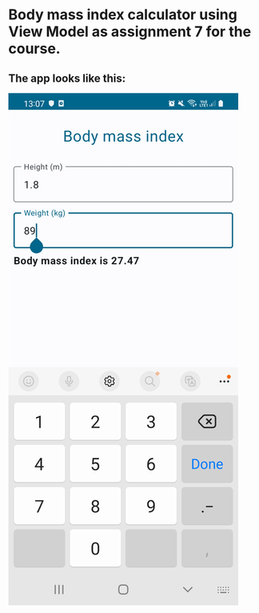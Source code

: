 # Body mass index calculator using View Model as assignment 7 for the course.
## The app looks like this:
![BMI](https://github.com/Nguyen-Thi-HuyenK/BMI-ViewModel/blob/master/assets/BmiViewModel.jpg)
